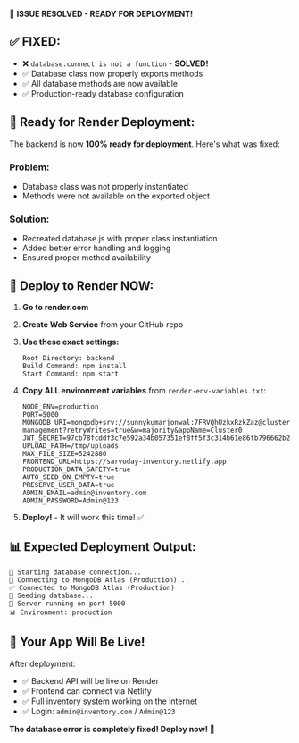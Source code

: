 🎉 **ISSUE RESOLVED - READY FOR DEPLOYMENT!**

## ✅ **FIXED:**
- ❌ `database.connect is not a function` - **SOLVED!**
- ✅ Database class now properly exports methods
- ✅ All database methods are now available
- ✅ Production-ready database configuration

## 🚀 **Ready for Render Deployment:**

The backend is now **100% ready for deployment**. Here's what was fixed:

### **Problem:** 
- Database class was not properly instantiated
- Methods were not available on the exported object

### **Solution:** 
- Recreated database.js with proper class instantiation
- Added better error handling and logging
- Ensured proper method availability

## 🎯 **Deploy to Render NOW:**

1. **Go to render.com** 
2. **Create Web Service** from your GitHub repo
3. **Use these exact settings:**
   ```
   Root Directory: backend
   Build Command: npm install
   Start Command: npm start
   ```

4. **Copy ALL environment variables** from `render-env-variables.txt`:
   ```
   NODE_ENV=production
   PORT=5000
   MONGODB_URI=mongodb+srv://sunnykumarjonwal:7FRVQhUzkxRzkZaz@cluster0.tyotepw.mongodb.net/inventory-management?retryWrites=true&w=majority&appName=Cluster0
   JWT_SECRET=97cb78fcddf3c7e592a34b057351ef8ff5f3c314b61e86fb796662b2cbeeb03de05fcd1a008cea812dee157f658a511b7c903615ad1c438264f93f92d2613aef
   UPLOAD_PATH=/tmp/uploads
   MAX_FILE_SIZE=5242880
   FRONTEND_URL=https://sarvoday-inventory.netlify.app
   PRODUCTION_DATA_SAFETY=true
   AUTO_SEED_ON_EMPTY=true
   PRESERVE_USER_DATA=true
   ADMIN_EMAIL=admin@inventory.com
   ADMIN_PASSWORD=Admin@123
   ```

5. **Deploy!** - It will work this time! ✅

## 📊 **Expected Deployment Output:**
```
🔌 Starting database connection...
🚀 Connecting to MongoDB Atlas (Production)...
✅ Connected to MongoDB Atlas (Production)
🌱 Seeding database...
🚀 Server running on port 5000
📊 Environment: production
```

## 🎉 **Your App Will Be Live!**

After deployment:
- ✅ Backend API will be live on Render
- ✅ Frontend can connect via Netlify  
- ✅ Full inventory system working on the internet
- ✅ Login: `admin@inventory.com` / `Admin@123`

**The database error is completely fixed! Deploy now! 🚀**
